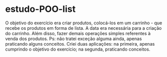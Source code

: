 # estudo-POO-list
O objetivo do exercício era criar produtos, colocá-los em um carrinho - que recebe os produtos em forma de lista. A data era necessária para a criação do carrinho. Além disso, fazer demais operações simples referentes à venda dos produtos. Ps: não tratei exceção alguma ainda, apenas praticando alguns conceitos. Criei duas aplicações: na primeira, apenas cumprindo o objetivo do exercício; na segunda, praticando conceitos.
